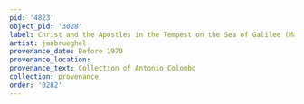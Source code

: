 ```yaml
---
pid: '4823'
object_pid: '3028'
label: Christ and the Apostles in the Tempest on the Sea of Galilee (Madrid)
artist: janbrueghel
provenance_date: Before 1970
provenance_location:
provenance_text: Collection of Antonio Colombo
collection: provenance
order: '0282'
---
```

